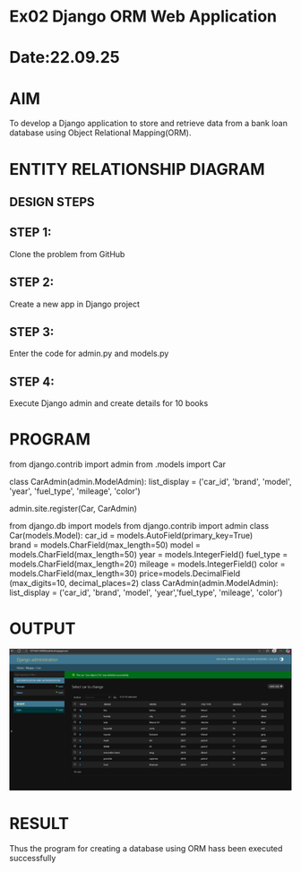 # Ex02 Django ORM Web Application
# Date:22.09.25
# AIM
To develop a Django application to store and retrieve data from a bank loan database using Object Relational Mapping(ORM).

# ENTITY RELATIONSHIP DIAGRAM
## DESIGN STEPS
## STEP 1:
Clone the problem from GitHub

## STEP 2:
Create a new app in Django project

## STEP 3:
Enter the code for admin.py and models.py

## STEP 4:
Execute Django admin and create details for 10 books

# PROGRAM
from django.contrib import admin
from .models import Car

class CarAdmin(admin.ModelAdmin):
    list_display = ('car_id', 'brand', 'model', 'year', 'fuel_type', 'mileage', 'color')

admin.site.register(Car, CarAdmin)

from django.db import models
from django.contrib import admin
class Car(models.Model):
    car_id = models.AutoField(primary_key=True)  
    brand = models.CharField(max_length=50)
    model = models.CharField(max_length=50)
    year = models.IntegerField()
    fuel_type = models.CharField(max_length=20)
    mileage = models.IntegerField()
    color = models.CharField(max_length=30)
    price=models.DecimalField (max_digits=10, decimal_places=2)
class CarAdmin(admin.ModelAdmin):
     list_display = ('car_id', 'brand', 'model', 'year','fuel_type', 'mileage', 'color')
# OUTPUT
![alt text](image.png)

# RESULT
Thus the program for creating a database using ORM hass been executed successfully
